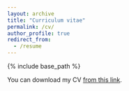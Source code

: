 ```yaml
---
layout: archive
title: "Curriculum vitae"
permalink: /cv/
author_profile: true
redirect_from:
  - /resume
---
```


{% include base_path %}

You can download my CV [from this link](https://kaichen1998.github.io/files/CV_of_Kai_Chen.pdf).